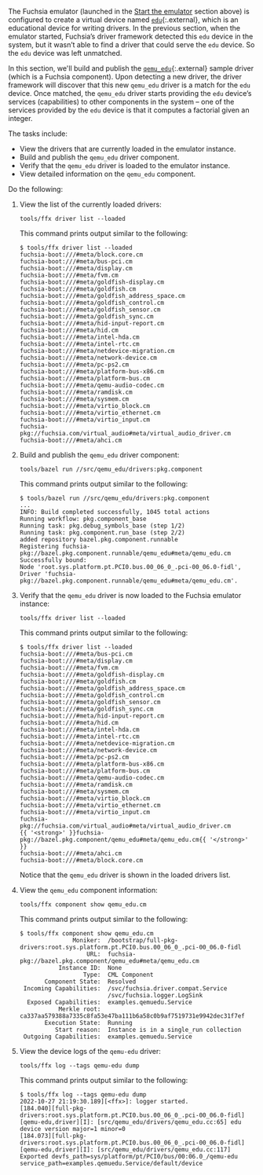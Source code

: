 The Fuchsia emulator (launched in the [Start the emulator](#start-the-emulator)
section above) is configured to create a virtual device named
[`edu`][edu-device]{:.external}, which  is an educational device for writing
drivers. In the previous section, when the emulator started, Fuchsia’s driver
framework detected this `edu` device in the system, but it wasn’t able to find
a driver that could serve the `edu` device. So the `edu` device was left unmatched.

In this section, we'll build and publish the [`qemu_edu`][qemu-edu]{:.external}
sample driver (which is a Fuchsia component). Upon detecting a new driver, the
driver framework will discover that this new `qemu_edu` driver is a match for
the `edu` device. Once matched, the `qemu_edu` driver starts providing the `edu`
device’s services (capabilities) to other components in the system – one of the
services provided by the `edu` device is that it computes a factorial given
an integer.

The tasks include:

*   View the drivers that are currently loaded in the emulator instance.
*   Build and publish the `qemu_edu` driver component.
*   Verify that the `qemu_edu` driver is loaded to the emulator instance.
*   View detailed information on the `qemu_edu` component.

Do the following:

1. View the list of the currently loaded drivers:

   ```posix-terminal
   tools/ffx driver list --loaded
   ```

   This command prints output similar to the following:

   ```none {:.devsite-disable-click-to-copy}
   $ tools/ffx driver list --loaded
   fuchsia-boot:///#meta/block.core.cm
   fuchsia-boot:///#meta/bus-pci.cm
   fuchsia-boot:///#meta/display.cm
   fuchsia-boot:///#meta/fvm.cm
   fuchsia-boot:///#meta/goldfish-display.cm
   fuchsia-boot:///#meta/goldfish.cm
   fuchsia-boot:///#meta/goldfish_address_space.cm
   fuchsia-boot:///#meta/goldfish_control.cm
   fuchsia-boot:///#meta/goldfish_sensor.cm
   fuchsia-boot:///#meta/goldfish_sync.cm
   fuchsia-boot:///#meta/hid-input-report.cm
   fuchsia-boot:///#meta/hid.cm
   fuchsia-boot:///#meta/intel-hda.cm
   fuchsia-boot:///#meta/intel-rtc.cm
   fuchsia-boot:///#meta/netdevice-migration.cm
   fuchsia-boot:///#meta/network-device.cm
   fuchsia-boot:///#meta/pc-ps2.cm
   fuchsia-boot:///#meta/platform-bus-x86.cm
   fuchsia-boot:///#meta/platform-bus.cm
   fuchsia-boot:///#meta/qemu-audio-codec.cm
   fuchsia-boot:///#meta/ramdisk.cm
   fuchsia-boot:///#meta/sysmem.cm
   fuchsia-boot:///#meta/virtio_block.cm
   fuchsia-boot:///#meta/virtio_ethernet.cm
   fuchsia-boot:///#meta/virtio_input.cm
   fuchsia-pkg://fuchsia.com/virtual_audio#meta/virtual_audio_driver.cm
   fuchsia-boot:///#meta/ahci.cm
   ```

2. Build and publish the `qemu_edu` driver component:

   ```posix-terminal
   tools/bazel run //src/qemu_edu/drivers:pkg.component
   ```

   This command prints output similar to the following:

   ```none {:.devsite-disable-click-to-copy}
   $ tools/bazel run //src/qemu_edu/drivers:pkg.component
   ...
   INFO: Build completed successfully, 1045 total actions
   Running workflow: pkg.component_base
   Running task: pkg.debug_symbols_base (step 1/2)
   Running task: pkg.component.run_base (step 2/2)
   added repository bazel.pkg.component.runnable
   Registering fuchsia-pkg://bazel.pkg.component.runnable/qemu_edu#meta/qemu_edu.cm
   Successfully bound:
   Node 'root.sys.platform.pt.PCI0.bus.00_06_0_.pci-00_06.0-fidl', Driver 'fuchsia-pkg://bazel.pkg.component.runnable/qemu_edu#meta/qemu_edu.cm'.
   ```

3. Verify that the `qemu_edu` driver is now loaded to the Fuchsia emulator
   instance:

   ```posix-terminal
   tools/ffx driver list --loaded
   ```

   This command prints output similar to the following:

   ```none {:.devsite-disable-click-to-copy}
   $ tools/ffx driver list --loaded
   fuchsia-boot:///#meta/bus-pci.cm
   fuchsia-boot:///#meta/display.cm
   fuchsia-boot:///#meta/fvm.cm
   fuchsia-boot:///#meta/goldfish-display.cm
   fuchsia-boot:///#meta/goldfish.cm
   fuchsia-boot:///#meta/goldfish_address_space.cm
   fuchsia-boot:///#meta/goldfish_control.cm
   fuchsia-boot:///#meta/goldfish_sensor.cm
   fuchsia-boot:///#meta/goldfish_sync.cm
   fuchsia-boot:///#meta/hid-input-report.cm
   fuchsia-boot:///#meta/hid.cm
   fuchsia-boot:///#meta/intel-hda.cm
   fuchsia-boot:///#meta/intel-rtc.cm
   fuchsia-boot:///#meta/netdevice-migration.cm
   fuchsia-boot:///#meta/network-device.cm
   fuchsia-boot:///#meta/pc-ps2.cm
   fuchsia-boot:///#meta/platform-bus-x86.cm
   fuchsia-boot:///#meta/platform-bus.cm
   fuchsia-boot:///#meta/qemu-audio-codec.cm
   fuchsia-boot:///#meta/ramdisk.cm
   fuchsia-boot:///#meta/sysmem.cm
   fuchsia-boot:///#meta/virtio_block.cm
   fuchsia-boot:///#meta/virtio_ethernet.cm
   fuchsia-boot:///#meta/virtio_input.cm
   fuchsia-pkg://fuchsia.com/virtual_audio#meta/virtual_audio_driver.cm
   {{ '<strong>' }}fuchsia-pkg://bazel.pkg.component/qemu_edu#meta/qemu_edu.cm{{ '</strong>' }}
   fuchsia-boot:///#meta/ahci.cm
   fuchsia-boot:///#meta/block.core.cm
   ```

   Notice that the `qemu_edu` driver is shown in the loaded drivers list.

4. View the `qemu_edu` component information:

   ```posix-terminal
   tools/ffx component show qemu_edu.cm
   ```

   This command prints output similar to the following:

   ```none {:.devsite-disable-click-to-copy}
   $ tools/ffx component show qemu_edu.cm
                  Moniker:  /bootstrap/full-pkg-drivers:root.sys.platform.pt.PCI0.bus.00_06_0_.pci-00_06.0-fidl
                      URL:  fuchsia-pkg://bazel.pkg.component/qemu_edu#meta/qemu_edu.cm
              Instance ID:  None
                     Type:  CML Component
          Component State:  Resolved
    Incoming Capabilities:  /svc/fuchsia.driver.compat.Service
                            /svc/fuchsia.logger.LogSink
     Exposed Capabilities:  examples.qemuedu.Service
              Merkle root:  ca337aa579388a7335c8fa53e47ba111b6a58c0b9af7519731e9942dec31f7ef
          Execution State:  Running
             Start reason:  Instance is in a single_run collection
    Outgoing Capabilities:  examples.qemuedu.Service
   ```

5. View the device logs of the `qemu-edu` driver:

   ```posix-terminal
   tools/ffx log --tags qemu-edu dump
   ```

   This command prints output similar to the following:

   ```none {:.devsite-disable-click-to-copy}
   $ tools/ffx log --tags qemu-edu dump
   2022-10-27 21:19:30.189][<ffx>]: logger started.
   [184.040][full-pkg-drivers:root.sys.platform.pt.PCI0.bus.00_06_0_.pci-00_06.0-fidl][qemu-edu,driver][I]: [src/qemu_edu/drivers/qemu_edu.cc:65] edu device version major=1 minor=0
   [184.073][full-pkg-drivers:root.sys.platform.pt.PCI0.bus.00_06_0_.pci-00_06.0-fidl][qemu-edu,driver][I]: [src/qemu_edu/drivers/qemu_edu.cc:117] Exported devfs_path=sys/platform/pt/PCI0/bus/00:06.0_/qemu-edu service_path=examples.qemuedu.Service/default/device
   ```

<!-- Reference links -->

[edu-device]: https://fuchsia.googlesource.com/third_party/qemu/+/refs/heads/main/docs/specs/edu.txt
[qemu-edu]: https://fuchsia.googlesource.com/sdk-samples/drivers/+/refs/heads/main/src/qemu_edu/
